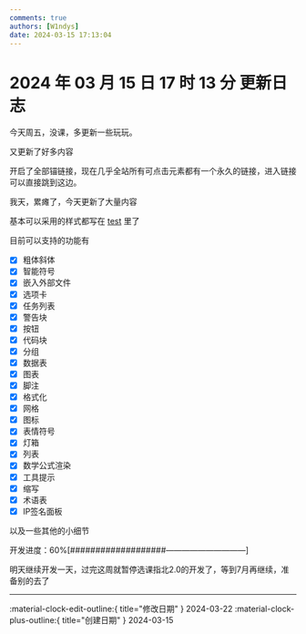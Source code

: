 ```yaml
---
comments: true
authors: [W1ndys]
date: 2024-03-15 17:13:04
---
```


# 2024 年 03 月 15 日 17 时 13 分 更新日志

今天周五，没课，多更新一些玩玩。

又更新了好多内容

<!-- more -->

开启了全部锚链接，现在几乎全站所有可点击元素都有一个永久的链接，进入链接可以直接跳到这边。

我天，累瘫了，今天更新了大量内容

基本可以采用的样式都写在 [test](.../.../test) 里了

目前可以支持的功能有

- [x] 粗体斜体
- [x] 智能符号
- [x] 嵌入外部文件
- [x] 选项卡
- [x] 任务列表
- [x] 警告块
- [x] 按钮
- [x] 代码块
- [x] 分组
- [x] 数据表
- [x] 图表
- [x] 脚注
- [x] 格式化
- [x] 网格
- [x] 图标
- [x] 表情符号
- [x] 灯箱
- [x] 列表
- [x] 数学公式渲染
- [x] 工具提示
- [x] 缩写
- [x] 术语表
- [x] IP签名面板

以及一些其他的小细节

开发进度：60%[###################——————————]

明天继续开发一天，过完这周就暂停选课指北2.0的开发了，等到7月再继续，准备别的去了


---

:material-clock-edit-outline:{ title="修改日期" } 2024-03-22
:material-clock-plus-outline:{ title="创建日期" } 2024-03-15
